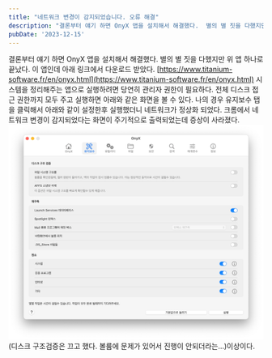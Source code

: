 ```yaml
---
title: "네트워크 변경이 감지되었습니다. 오류 해결"
description: "결론부터 얘기 하면 OnyX 앱을 설치해서 해결했다.  별의 별 짓을 다했지만 위 앱 하나로 끝났다.  이 앱인데 아래 링크에서 다운로드 받았다.  https://www.titanium-software.fr/en/onyx.html  시스템을 정리해주는 앱으로 실행하려면  당연히 관리자..."
pubDate: '2023-12-15'
---
```


결론부터 얘기 하면 OnyX 앱을 설치해서 해결했다.
별의 별 짓을 다했지만 위 앱 하나로 끝났다.
이 앱인데 아래 링크에서 다운로드 받았다.
[https://www.titanium-software.fr/en/onyx.html](https://www.titanium-software.fr/en/onyx.html)
시스템을 정리해주는 앱으로 실행하려면
당연히 관리자 권한이 필요하다.
전체 디스크 접근 권한까지 모두 주고 실행하면 아래와 같은 화면을 볼 수 있다.
나의 경우 유지보수 탭을 클릭해서 아래와 같이 설정한후 실행했더니 네트워크가 정상화 되었다. 크롬에서 네트워크 변경이 감지되었다는 화면이 주기적으로 출력되었는데 증상이 사라졌다.
![(디스크 구조검증은 끄고 했다. 볼륨에 문제가 있어서 진행이 안되더라는…)](/content/images/2023/12/-----------2023-12-15------1.02.41.png)(디스크 구조검증은 끄고 했다. 볼륨에 문제가 있어서 진행이 안되더라는…)이상이다.
